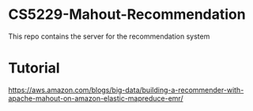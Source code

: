 # CS5229-Mahout-Recommendation
This repo contains the server for the recommendation system

# Tutorial
https://aws.amazon.com/blogs/big-data/building-a-recommender-with-apache-mahout-on-amazon-elastic-mapreduce-emr/
